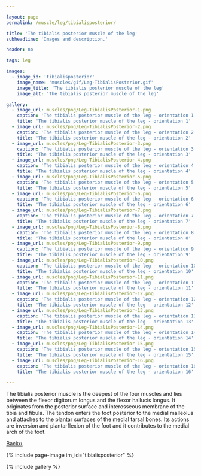 ```yaml
---

layout: page
permalink: /muscle/leg/tibialisposterior/

title: 'The tibialis posterior muscle of the leg'
subheadline: 'Images and description.'

header: no

tags: leg

images:
  - image_id: 'tibialisposterior'
    image_name: 'muscles/gif/Leg-TibialisPosterior.gif'
    image_title: 'The tibialis posterior muscle of the leg'
    image_alt: 'The tibialis posterior muscle of the leg' 

gallery:
  - image_url: muscles/png/Leg-TibialisPosterior-1.png
    caption: 'The tibialis posterior muscle of the leg - orientation 1'
    title: 'The tibialis posterior muscle of the leg - orientation 1'
  - image_url: muscles/png/Leg-TibialisPosterior-2.png
    caption: 'The tibialis posterior muscle of the leg - orientation 2'
    title: 'The tibialis posterior muscle of the leg - orientation 2'
  - image_url: muscles/png/Leg-TibialisPosterior-3.png
    caption: 'The tibialis posterior muscle of the leg - orientation 3'
    title: 'The tibialis posterior muscle of the leg - orientation 3'
  - image_url: muscles/png/Leg-TibialisPosterior-4.png
    caption: 'The tibialis posterior muscle of the leg - orientation 4'
    title: 'The tibialis posterior muscle of the leg - orientation 4'
  - image_url: muscles/png/Leg-TibialisPosterior-5.png
    caption: 'The tibialis posterior muscle of the leg - orientation 5'
    title: 'The tibialis posterior muscle of the leg - orientation 5'
  - image_url: muscles/png/Leg-TibialisPosterior-6.png
    caption: 'The tibialis posterior muscle of the leg - orientation 6'
    title: 'The tibialis posterior muscle of the leg - orientation 6'
  - image_url: muscles/png/Leg-TibialisPosterior-7.png
    caption: 'The tibialis posterior muscle of the leg - orientation 7'
    title: 'The tibialis posterior muscle of the leg - orientation 7'
  - image_url: muscles/png/Leg-TibialisPosterior-8.png
    caption: 'The tibialis posterior muscle of the leg - orientation 8'
    title: 'The tibialis posterior muscle of the leg - orientation 8'
  - image_url: muscles/png/Leg-TibialisPosterior-9.png
    caption: 'The tibialis posterior muscle of the leg - orientation 9'
    title: 'The tibialis posterior muscle of the leg - orientation 9'
  - image_url: muscles/png/Leg-TibialisPosterior-10.png
    caption: 'The tibialis posterior muscle of the leg - orientation 10'
    title: 'The tibialis posterior muscle of the leg - orientation 10'
  - image_url: muscles/png/Leg-TibialisPosterior-11.png
    caption: 'The tibialis posterior muscle of the leg - orientation 11'
    title: 'The tibialis posterior muscle of the leg - orientation 11'
  - image_url: muscles/png/Leg-TibialisPosterior-12.png
    caption: 'The tibialis posterior muscle of the leg - orientation 12'
    title: 'The tibialis posterior muscle of the leg - orientation 12'
  - image_url: muscles/png/Leg-TibialisPosterior-13.png
    caption: 'The tibialis posterior muscle of the leg - orientation 13'
    title: 'The tibialis posterior muscle of the leg - orientation 13'
  - image_url: muscles/png/Leg-TibialisPosterior-14.png
    caption: 'The tibialis posterior muscle of the leg - orientation 14'
    title: 'The tibialis posterior muscle of the leg - orientation 14'
  - image_url: muscles/png/Leg-TibialisPosterior-15.png
    caption: 'The tibialis posterior muscle of the leg - orientation 15'
    title: 'The tibialis posterior muscle of the leg - orientation 15'
  - image_url: muscles/png/Leg-TibialisPosterior-16.png
    caption: 'The tibialis posterior muscle of the leg - orientation 16'
    title: 'The tibialis posterior muscle of the leg - orientation 16'

---
```


The tibialis posterior muscle is the deepest of the four muscles and lies between the flexor digitorum longus and the flexor hallucis longus. It originates from the posterior surface and interosseous membrane of the tibia and fibula. The tendon enters the foot posterior to the medial malleolus and attaches to the plantar surfaces of the medial tarsal bones. Its actions are inversion and plantarflexion of the foot and it contributes to the medial arch of the foot.

[Back››](/muscle/leg/)

{% include page-image im_id="tibialisposterior" %}

{% include gallery %}
